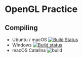 # OpenGL Practice
## Compiling
- Ubuntu / macOS [![Build Status](https://travis-ci.com/c3n7/opengl-practice.svg?branch=master)](https://travis-ci.com/c3n7/opengl-practice)
- Windows [![Build status](https://ci.appveyor.com/api/projects/status/nlw5iqqhqeikuqlu?svg=true)](https://ci.appveyor.com/project/c3n7/opengl-practice)
- macOS Catalina ![build](https://github.com/c3n7/opengl-practice/workflows/build/badge.svg)

